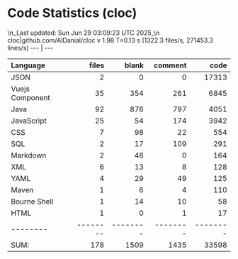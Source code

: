 # Code Statistics (cloc)
\n_Last updated: Sun Jun 29 03:09:23 UTC 2025_\n
cloc|github.com/AlDanial/cloc v 1.98  T=0.13 s (1322.3 files/s, 271453.3 lines/s)
--- | ---

Language|files|blank|comment|code
:-------|-------:|-------:|-------:|-------:
JSON|2|0|0|17313
Vuejs Component|35|354|261|6845
Java|92|876|797|4051
JavaScript|25|54|174|3942
CSS|7|98|22|554
SQL|2|17|109|291
Markdown|2|48|0|164
XML|6|13|8|128
YAML|4|29|49|125
Maven|1|6|4|110
Bourne Shell|1|14|10|58
HTML|1|0|1|17
--------|--------|--------|--------|--------
SUM:|178|1509|1435|33598
